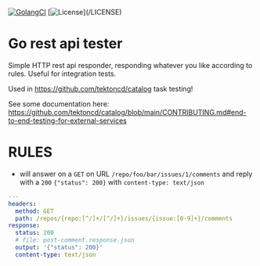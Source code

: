 [![GolangCI](https://golangci.com/badges/github.com/chmouel/go-rest-api-test.svg)](https://golangci.com/r/github.com/chmouel/go-rest-api-test)
[![License](https://img.shields.io/github/license/chmouel/go-rest-api-test?)](/LICENSE)

Go rest api tester
==================

Simple HTTP rest api responder, responding whatever you like according to rules. Useful for integration tests.

Used in https://github.com/tektoncd/catalog task testing!

See some documentation here: https://github.com/tektoncd/catalog/blob/main/CONTRIBUTING.md#end-to-end-testing-for-external-services

RULES
=====

* will answer on a `GET` on URL `/repo/foo/bar/issues/1/comments` and reply with a `200` `{"status": 200}` with `content-type: text/json`

```yaml
---
headers:
  method: GET
  path: /repos/{repo:[^/]+/[^/]+}/issues/{issue:[0-9]+}/comments
response:
  status: 200
  # file: post-comment.response.json
  output: '{"status": 200}'
  content-type: text/json
```

